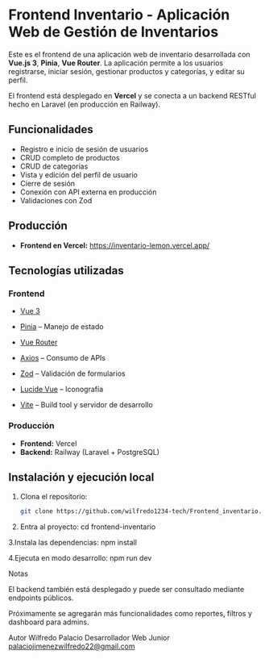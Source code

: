 #  Frontend Inventario - Aplicación Web de Gestión de Inventarios

Este es el frontend de una aplicación web de inventario desarrollada con **Vue.js 3**, **Pinia**, **Vue Router**. La aplicación permite a los usuarios registrarse, iniciar sesión, gestionar productos y categorías, y editar su perfil.

El frontend está desplegado en **Vercel** y se conecta a un backend RESTful hecho en Laravel (en producción en Railway).

##  Funcionalidades

-  Registro e inicio de sesión de usuarios
-  CRUD completo de productos
-  CRUD de categorías
-  Vista y edición del perfil de usuario
-  Cierre de sesión
-  Conexión con API externa en producción
-  Validaciones con Zod


##  Producción

- **Frontend en Vercel:** https://inventario-lemon.vercel.app/


##  Tecnologías utilizadas

### Frontend

- [Vue 3](https://vuejs.org/)
- [Pinia](https://pinia.vuejs.org/) – Manejo de estado
- [Vue Router](https://router.vuejs.org/)
- [Axios](https://axios-http.com/) – Consumo de APIs
- [Zod](https://zod.dev/) – Validación de formularios

- [Lucide Vue](https://lucide.dev/) – Iconografía
- [Vite](https://vitejs.dev/) – Build tool y servidor de desarrollo

### Producción

- **Frontend:** Vercel
- **Backend:** Railway (Laravel + PostgreSQL)

##  Instalación y ejecución local

1. Clona el repositorio:
   ```bash
   git clone https://github.com/wilfredo1234-tech/Frontend_inventario.git


 2.  Entra al proyecto:
cd frontend-inventario

3.Instala las dependencias:
npm install


4.Ejecuta en modo desarrollo:
npm run dev



 Notas


El backend también está desplegado y puede ser consultado mediante endpoints públicos.

Próximamente se agregarán más funcionalidades como reportes, filtros y dashboard para admins.


 Autor
Wilfredo Palacio
Desarrollador Web Junior
 palaciojimenezwilfredo22@gmail.com


